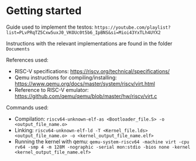 # Getting started 

Guide used to implement the testos: `https://youtube.com/playlist?list=PLvPRqTZ5Cxw5uxJ0_VKOUc0t5b6_IpBNS&si=Mioi43YxTLh4UYX2`


Instructions with the relevant implementations are found in the folder `Documents`

References used: 
-   RISC-V specifications: https://riscv.org/technical/specifications/
-   Qemu instructions for compiling/installing: https://www.qemu.org/docs/master/system/riscv/virt.html
-   Reference to RISC-V emulator: https://github.com/qemu/qemu/blob/master/hw/riscv/virt.c

Commands used:
-   Compilation: `riscv64-unknown-elf-as <Bootloader_file.S> -o <output_file_name.o>`
-   Linking: `riscv64-unknown-elf-ld -T <Kernel_file.lds> <output_file_name.o> -o <kernel_output_file_name.elf>`
-   Running the kernel with qemu: `qemu-system-riscv64 -machine virt -cpu rv64 -smp 4 -m 128M -nographic -serial mon:stdio -bios none -kernel <kernel_output_file_name.elf>`